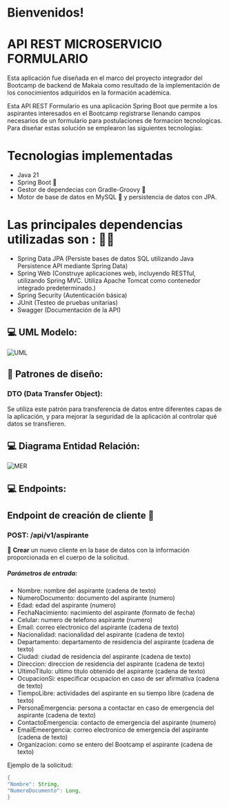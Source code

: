 # Bienvenidos!
# API REST MICROSERVICIO FORMULARIO
Esta aplicación fue diseñada en el marco del proyecto integrador del Bootcamp de backend de Makaia como resultado de la implementación de los conocimientos adquiridos en la formación académica.

Esta API REST Formulario es una aplicación Spring Boot que permite a los aspirantes interesados en el Bootcamp registrarse llenando campos necesarios de un formulario para postulaciones de formacion tecnologicas.
Para diseñar estas solución se emplearon las siguientes tecnologías:
# Tecnologias implementadas
- Java 21
- Spring Boot :leaves:
- Gestor de dependecias con  Gradle-Groovy  :elephant:
- Motor de base de datos en MySQL :dolphin: y persistencia de datos con JPA.

# Las principales dependencias utilizadas son : 👩‍💻
- Spring Data JPA (Persiste bases de datos SQL utilizando Java Persistence API mediante Spring Data)
- Spring Web (Construye aplicaciones web, incluyendo RESTful, utilizando Spring MVC. Utiliza Apache Tomcat como contenedor integrado predeterminado.)
- Spring Security (Autenticación básica)
- JUnit (Testeo de pruebas unitarias)
- Swagger (Documentación de la API)

## :computer: UML Modelo:
![UML](https://github.com/DavidUseche09/MakaiaFinalProject/blob/main/Diagramas/MakaiaFinalProjectDiagramClass.drawio.png)

## :space_invader: Patrones de diseño:
### DTO (Data Transfer Object):
Se utiliza este patrón para transferencia de datos entre diferentes capas de la aplicación, y para mejorar la seguridad de la aplicación al controlar qué datos se transfieren.

## :computer: Diagrama Entidad Relación:
![MER](https://github.com/DavidUseche09/MakaiaFinalProject/blob/main/Diagramas/MER.png)

## :computer: Endpoints:
## Endpoint de creación de cliente :raising_hand:
### POST: /api/v1/aspirante
🙍 **Crear** un nuevo cliente en la base de datos con la información proporcionada en el cuerpo de la solicitud.

##### Parámetros de entrada:
- Nombre: nombre del aspirante (cadena de texto)
- NumeroDocumento: documento del aspirante (numero)
- Edad: edad del aspirante (numero)
- FechaNacimiento: nacimiento del aspirante (formato de fecha)
- Celular: numero de telefono aspirante (numero)
- Email: correo electronico del aspirante (cadena de texto)
- Nacionalidad: nacionalidad del aspirante (cadena de texto)
- Departamento: departamento de residencia del aspirante (cadena de texto)
- Ciudad: ciudad de residencia del aspirante (cadena de texto)
- Direccion: direccion de residencia del aspirante (cadena de texto)
- UltimoTitulo: ultimo titulo obtenido del aspirante (cadena de texto)
- OcupacionSi: especificar ocupacion en caso de ser afirmativa (cadena de texto)
- TiempoLibre: actividades del aspirante en su tiempo libre (cadena de texto)
- PersonaEmergencia: persona a contactar en caso de emergencia del aspirante (cadena de texto)
- ContactoEmergencia: contacto de emergencia del aspirante (numero)
- EmailEmeergencia: correo electronico de emergencia del aspirante (cadena de texto)
- Organizacion: como se entero del Bootcamp el aspirante (cadena de texto)
  
Ejemplo de la solicitud:
```java 
{
"Nombre": String,
"NumeroDocumento": Long,
}
```
